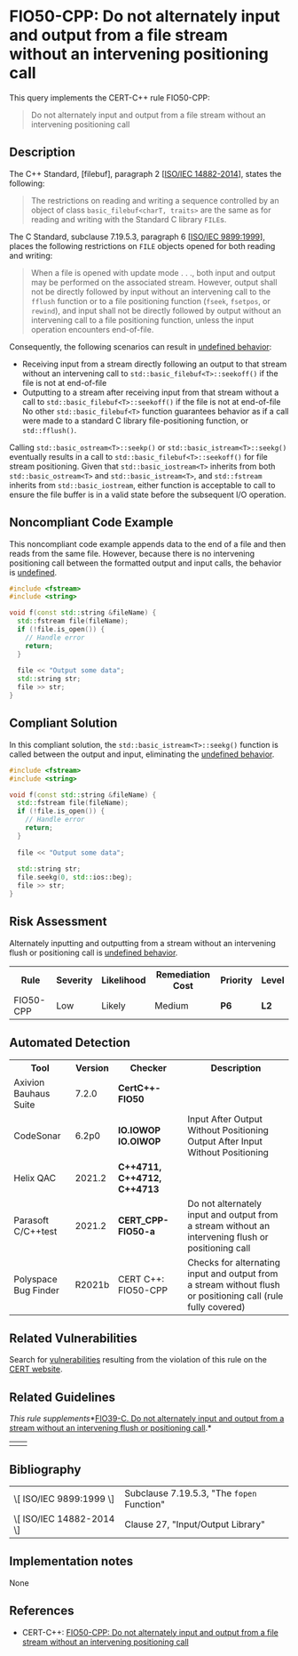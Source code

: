 # FIO50-CPP: Do not alternately input and output from a file stream without an intervening positioning call

This query implements the CERT-C++ rule FIO50-CPP:

> Do not alternately input and output from a file stream without an intervening positioning call


## Description

The C++ Standard, \[filebuf\], paragraph 2 \[[ISO/IEC 14882-2014](https://wiki.sei.cmu.edu/confluence/display/cplusplus/AA.+Bibliography#AA.Bibliography-ISO%2FIEC14882-2014)\], states the following:

> The restrictions on reading and writing a sequence controlled by an object of class `basic_filebuf<charT, traits>` are the same as for reading and writing with the Standard C library `FILE`s.


The C Standard, subclause 7.19.5.3, paragraph 6 \[[ISO/IEC 9899:1999](https://wiki.sei.cmu.edu/confluence/display/cplusplus/AA.+Bibliography#AA.Bibliography-ISO-IEC9899-1999)\], places the following restrictions on `FILE` objects opened for both reading and writing:

> When a file is opened with update mode . . ., both input and output may be performed on the associated stream. However, output shall not be directly followed by input without an intervening call to the `fflush` function or to a file positioning function (`fseek`, `fsetpos`, or `rewind`), and input shall not be directly followed by output without an intervening call to a file positioning function, unless the input operation encounters end-of-file.


Consequently, the following scenarios can result in [undefined behavior](https://wiki.sei.cmu.edu/confluence/display/c/BB.+Definitions#BB.Definitions-undefinedbehavior):

* Receiving input from a stream directly following an output to that stream without an intervening call to `std::basic_filebuf<T>::seekoff()` if the file is not at end-of-file
* Outputting to a stream after receiving input from that stream without a call to `std::basic_filebuf<T>::seekoff()` if the file is not at end-of-file
No other `std::basic_filebuf<T>` function guarantees behavior as if a call were made to a standard C library file-positioning function, or `std::fflush()`.

Calling `std::basic_ostream<T>::seekp()` or `std::basic_istream<T>::seekg()` eventually results in a call to `std::basic_filebuf<T>::seekoff()` for file stream positioning. Given that `std::basic_iostream<T>` inherits from both `std::basic_ostream<T>` and `std::basic_istream<T>`, and `std::fstream` inherits from `std::basic_iostream`, either function is acceptable to call to ensure the file buffer is in a valid state before the subsequent I/O operation.

## Noncompliant Code Example

This noncompliant code example appends data to the end of a file and then reads from the same file. However, because there is no intervening positioning call between the formatted output and input calls, the behavior is [undefined](https://wiki.sei.cmu.edu/confluence/display/cplusplus/BB.+Definitions#BB.Definitions-undefinedbehavior).

```cpp
#include <fstream>
#include <string>

void f(const std::string &fileName) {
  std::fstream file(fileName);
  if (!file.is_open()) {
    // Handle error
    return;
  }
  
  file << "Output some data";
  std::string str;
  file >> str;
}

```

## Compliant Solution

In this compliant solution, the `std::basic_istream<T>::seekg()` function is called between the output and input, eliminating the [undefined behavior](https://wiki.sei.cmu.edu/confluence/display/cplusplus/BB.+Definitions#BB.Definitions-undefinedbehavior).

```cpp
#include <fstream>
#include <string>

void f(const std::string &fileName) {
  std::fstream file(fileName);
  if (!file.is_open()) {
    // Handle error
    return;
  }
  
  file << "Output some data";
 
  std::string str;
  file.seekg(0, std::ios::beg);
  file >> str;
}

```

## Risk Assessment

Alternately inputting and outputting from a stream without an intervening flush or positioning call is [undefined behavior](https://wiki.sei.cmu.edu/confluence/display/c/BB.+Definitions#BB.Definitions-undefinedbehavior).

<table> <tbody> <tr> <th> Rule </th> <th> Severity </th> <th> Likelihood </th> <th> Remediation Cost </th> <th> Priority </th> <th> Level </th> </tr> <tr> <td> FIO50-CPP </td> <td> Low </td> <td> Likely </td> <td> Medium </td> <td> <strong>P6</strong> </td> <td> <strong>L2</strong> </td> </tr> </tbody> </table>


## Automated Detection

<table> <tbody> <tr> <th> Tool </th> <th> Version </th> <th> Checker </th> <th> Description </th> </tr> <tr> <td> <a> Axivion Bauhaus Suite </a> </td> <td> 7.2.0 </td> <td> <strong>CertC++-FIO50</strong> </td> <td> </td> </tr> <tr> <td> <a> CodeSonar </a> </td> <td> 6.2p0 </td> <td> <strong>IO.IOWOP</strong> <strong>IO.OIWOP</strong> </td> <td> Input After Output Without Positioning Output After Input Without Positioning </td> </tr> <tr> <td> <a> Helix QAC </a> </td> <td> 2021.2 </td> <td> <strong>C++4711, C++4712, C++4713</strong> </td> <td> </td> </tr> <tr> <td> <a> Parasoft C/C++test </a> </td> <td> 2021.2 </td> <td> <strong>CERT_CPP-FIO50-a</strong> </td> <td> Do not alternately input and output from a stream without an intervening flush or positioning call </td> </tr> <tr> <td> <a> Polyspace Bug Finder </a> </td> <td> R2021b </td> <td> <a> CERT C++: FIO50-CPP </a> </td> <td> Checks for alternating input and output from a stream without flush or positioning call (rule fully covered) </td> </tr> </tbody> </table>


## Related Vulnerabilities

Search for [vulnerabilities](https://wiki.sei.cmu.edu/confluence/display/cplusplus/BB.+Definitions#BB.Definitions-vulnerabilit) resulting from the violation of this rule on the [CERT website](https://www.kb.cert.org/vulnotes/bymetric?searchview&query=FIELD+KEYWORDS+contains+FIO39-CPP).

## Related Guidelines

*This rule supplements**[FIO39-C. Do not alternately input and output from a stream without an intervening flush or positioning call](https://wiki.sei.cmu.edu/confluence/display/c/FIO39-C.+Do+not+alternately+input+and+output+from+a+stream+without+an+intervening+flush+or+positioning+call).*

<table> <tbody> <tr> <td> </td> <td> </td> </tr> </tbody> </table>


## Bibliography

<table> <tbody> <tr> <td> \[ <a> ISO/IEC 9899:1999 </a> \] </td> <td> Subclause 7.19.5.3, "The <code>fopen</code> Function" </td> </tr> <tr> <td> \[ <a> ISO/IEC 14882-2014 </a> \] </td> <td> Clause 27, "Input/Output Library" </td> </tr> </tbody> </table>


## Implementation notes

None

## References

* CERT-C++: [FIO50-CPP: Do not alternately input and output from a file stream without an intervening positioning call](https://wiki.sei.cmu.edu/confluence/pages/viewpage.action?pageId=88046682)
